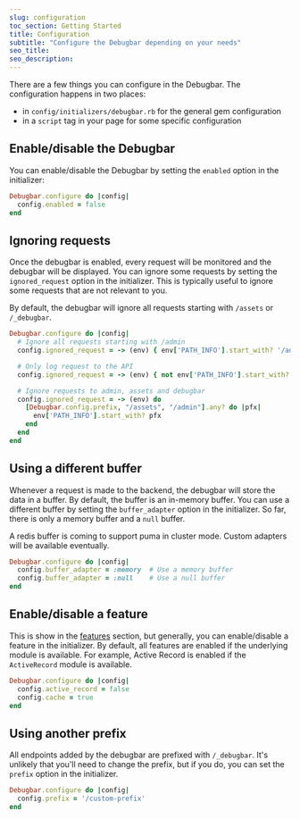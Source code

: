 ```yaml
---
slug: configuration
toc_section: Getting Started
title: Configuration
subtitle: "Configure the Debugbar depending on your needs"
seo_title:
seo_description: 
---
```


There are a few things you can configure in the Debugbar. The configuration happens in two places:

* in `config/initializers/debugbar.rb` for the general gem configuration
* in a `script` tag in your page for some specific configuration


## Enable/disable the Debugbar

You can enable/disable the Debugbar by setting the `enabled` option in the initializer:

```ruby
Debugbar.configure do |config|
  config.enabled = false
end
```

## Ignoring requests

Once the debugbar is enabled, every request will be monitored and the debugbar will be displayed. You can ignore some requests by setting the `ignored_request` option in the initializer. This is typically useful to ignore some requests that are not relevant to you.

By default, the debugbar will ignore all requests starting with `/assets` or `/_debugbar`.

```ruby
Debugbar.configure do |config|
  # Ignore all requests starting with /admin
  config.ignored_request = -> (env) { env['PATH_INFO'].start_with? '/admin' }

  # Only log request to the API
  config.ignored_request = -> (env) { not env['PATH_INFO'].start_with? '/api/v1' }

  # Ignore requests to admin, assets and debugbar
  config.ignored_request = -> (env) do
    [Debugbar.config.prefix, "/assets", "/admin"].any? do |pfx|
      env['PATH_INFO'].start_with? pfx
    end
  end
end
```

## Using a different buffer

Whenever a request is made to the backend, the debugbar will store the data in a buffer. By default, the buffer is an in-memory buffer. You can use a different buffer by setting the `buffer_adapter` option in the initializer. So far, there is only a memory buffer and a `null` buffer.

A redis buffer is coming to support puma in cluster mode. Custom adapters will be available eventually.

```ruby
Debugbar.configure do |config|
  config.buffer_adapter = :memory  # Use a memory buffer
  config.buffer_adapter = :null    # Use a null buffer
end
```

## Enable/disable a feature

This is show in the [features](/docs/features) section, but generally, you can enable/disable a feature in the initializer.
By default, all features are enabled if the underlying module is available. For example, Active Record is enabled if the `ActiveRecord` module is available.

```ruby
Debugbar.configure do |config|
  config.active_record = false
  config.cache = true
end
```

## Using another prefix

All endpoints added by the debugbar are prefixed with `/_debugbar`.
It's unlikely that you'll need to change the prefix, but if you do, you can set the `prefix` option in the initializer.

```ruby
Debugbar.configure do |config|
  config.prefix = '/custom-prefix'
end
```
